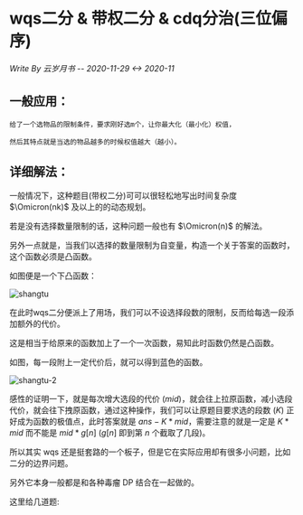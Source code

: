 # wqs二分 & 带权二分 & cdq分治(三位偏序)

###### Write By 云岁月书 -- 2020-11-29 <-> 2020-11

## 一般应用：
>
    给了一个选物品的限制条件，要求刚好选m个，让你最大化（最小化）权值，

    然后其特点就是当选的物品越多的时候权值越大（越小）。

## 详细解法：

一般情况下，这种题目(带权二分)可可以很轻松地写出时间复杂度 $\Omicron(nk)$ 及以上的的动态规划。

若是没有选择数量限制的话，这种问题一般也有 $\Omicron(n)$ 的解法。

另外一点就是，当我们以选择的数量限制为自变量，构造一个关于答案的函数时，这个函数必须是凸函数。

如图便是一个下凸函数：

![shangtu](/shangtu.png)

在此时wqs二分便派上了用场，我们可以不设选择段数的限制，反而给每选一段添加额外的代价。

这是相当于给原来的函数加上了一个一次函数，易知此时函数仍然是凸函数。

如图，每一段附上一定代价后，就可以得到蓝色的函数。

![shangtu-2](/shangtu-2.png)

感性的证明一下，就是每次增大选段的代价 $(mid)$，就会往上拉原函数，减小选段代价，就会往下拽原函数，通过这种操作，我们可以让原题目要求选的段数 $(K)$ 正好成为函数的极值点，此时答案就是 $ans - K*mid$，需要注意的就是一定是 $K*mid$ 而不能是 $mid*g[n]$ ($g[n]$ 即到第 $n$ 个截取了几段)。

所以其实 wqs 还是挺套路的一个板子，但是它在实际应用却有很多小问题，比如二分的边界问题。

另外它本身一般都是和各种毒瘤 DP 结合在一起做的。

这里给几道题: